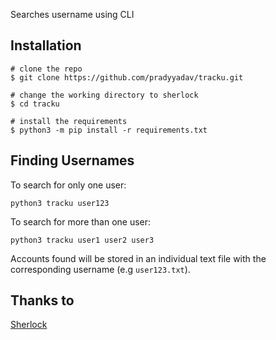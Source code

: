 Searches username using CLI


## Installation

```console
# clone the repo
$ git clone https://github.com/pradyyadav/tracku.git

# change the working directory to sherlock
$ cd tracku

# install the requirements
$ python3 -m pip install -r requirements.txt
```

## Finding Usernames

To search for only one user:
```
python3 tracku user123
```

To search for more than one user:
```
python3 tracku user1 user2 user3
```

Accounts found will be stored in an individual text file with the corresponding username (e.g ```user123.txt```).


## Thanks to 

[Sherlock](https://github.com/sherlock-project/sherlock)
